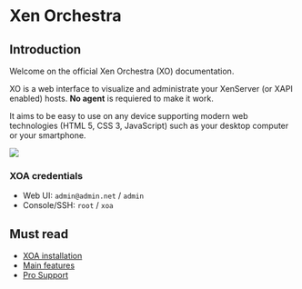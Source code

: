 # Xen Orchestra

## Introduction

Welcome on the official Xen Orchestra (XO) documentation.

XO is a web interface to visualize and administrate your XenServer (or XAPI enabled) hosts. **No agent** is requiered to make it work.

It aims to be easy to use on any device supporting modern web technologies (HTML 5, CSS 3, JavaScript) such as your desktop computer or your smartphone.

![](https://pbs.twimg.com/profile_images/601775622675898368/xWbbafyO_400x400.png)

### XOA credentials

* Web UI: `admin@admin.net` / `admin`
* Console/SSH: `root` / `xoa`

## Must read

* [XOA installation](xoa.md)
* [Main features](features.md)
* [Pro Support](support.md)
